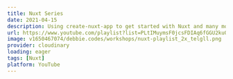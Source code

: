 ```yaml
---
title: Nuxt Series
date: 2021-04-15
description: Using create-nuxt-app to get started with Nuxt and many more videos showing off Nuxt and all its features.
url: https://www.youtube.com/playlist?list=PLtIMuymsF0jcsFDIAq6fGGU2kuOFrFPSm
image: v1650467074/debbie.codes/workshops/nuxt-playlist_2x_telgll.png
provider: cloudinary
loading: eager
tags: [Nuxt]
platform: YouTube
---
```

